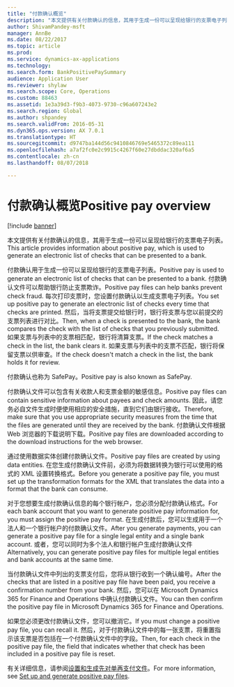 ```yaml
---
title: "付款确认概览"
description: "本文提供有关付款确认的信息，其用于生成一份可以呈现给银行的支票电子列表。"
author: ShivamPandey-msft
manager: AnnBe
ms.date: 08/22/2017
ms.topic: article
ms.prod: 
ms.service: dynamics-ax-applications
ms.technology: 
ms.search.form: BankPositivePaySummary
audience: Application User
ms.reviewer: shylaw
ms.search.scope: Core, Operations
ms.custom: 88463
ms.assetid: 1e3a39d3-f9b3-4073-9730-c96a607243e2
ms.search.region: Global
ms.author: shpandey
ms.search.validFrom: 2016-05-31
ms.dyn365.ops.version: AX 7.0.1
ms.translationtype: HT
ms.sourcegitcommit: d9747ba144d56c9410846769e5465372c89ea111
ms.openlocfilehash: a7af2fc0e2c9915c4267f60e27dbddac320af6a5
ms.contentlocale: zh-cn
ms.lasthandoff: 08/07/2018

---
```


# <a name="positive-pay-overview"></a><span data-ttu-id="e8afe-103">付款确认概览</span><span class="sxs-lookup"><span data-stu-id="e8afe-103">Positive pay overview</span></span>

[!include [banner](../includes/banner.md)]

<span data-ttu-id="e8afe-104">本文提供有关付款确认的信息，其用于生成一份可以呈现给银行的支票电子列表。</span><span class="sxs-lookup"><span data-stu-id="e8afe-104">This article provides information about positive pay, which is used to generate an electronic list of checks that can be presented to a bank.</span></span> 

<span data-ttu-id="e8afe-105">付款确认用于生成一份可以呈现给银行的支票电子列表。</span><span class="sxs-lookup"><span data-stu-id="e8afe-105">Positive pay is used to generate an electronic list of checks that can be presented to a bank.</span></span> <span data-ttu-id="e8afe-106">付款确认文件可以帮助银行防止支票欺诈。</span><span class="sxs-lookup"><span data-stu-id="e8afe-106">Positive pay files can help banks prevent check fraud.</span></span> <span data-ttu-id="e8afe-107">每次打印支票时，您设置付款确认以生成支票电子列表。</span><span class="sxs-lookup"><span data-stu-id="e8afe-107">You set up positive pay to generate an electronic list of checks every time that checks are printed.</span></span> <span data-ttu-id="e8afe-108">然后，当将支票提交给银行时，银行将支票与您以前提交的支票列表进行对比。</span><span class="sxs-lookup"><span data-stu-id="e8afe-108">Then, when a check is presented to the bank, the bank compares the check with the list of checks that you previously submitted.</span></span> <span data-ttu-id="e8afe-109">如果支票与列表中的支票相匹配，银行将清算支票。</span><span class="sxs-lookup"><span data-stu-id="e8afe-109">If the check matches a check in the list, the bank clears it.</span></span> <span data-ttu-id="e8afe-110">如果支票与列表中的支票不匹配，银行将保留支票以供审查。</span><span class="sxs-lookup"><span data-stu-id="e8afe-110">If the check doesn't match a check in the list, the bank holds it for review.</span></span>

<span data-ttu-id="e8afe-111">付款确认也称为 SafePay。</span><span class="sxs-lookup"><span data-stu-id="e8afe-111">Positive pay is also known as SafePay.</span></span> 

<span data-ttu-id="e8afe-112">付款确认文件可以包含有关收款人和支票金额的敏感信息。</span><span class="sxs-lookup"><span data-stu-id="e8afe-112">Positive pay files can contain sensitive information about payees and check amounts.</span></span> <span data-ttu-id="e8afe-113">因此，请您务必自文件生成时便使用相应的安全措施，直到它们由银行接收。</span><span class="sxs-lookup"><span data-stu-id="e8afe-113">Therefore, make sure that you use appropriate security measures from the time that the files are generated until they are received by the bank.</span></span> <span data-ttu-id="e8afe-114">付款确认文件根据 Web 浏览器的下载说明下载。</span><span class="sxs-lookup"><span data-stu-id="e8afe-114">Positive pay files are downloaded according to the download instructions for the web browser.</span></span> 

<span data-ttu-id="e8afe-115">通过使用数据实体创建付款确认文件。</span><span class="sxs-lookup"><span data-stu-id="e8afe-115">Positive pay files are created by using data entities.</span></span> <span data-ttu-id="e8afe-116">在您生成付款确认文件前，必须为将数据转换为银行可以使用的格式的 XML 设置转换格式。</span><span class="sxs-lookup"><span data-stu-id="e8afe-116">Before you generate a positive pay file, you must set up the transformation formats for the XML that translates the data into a format that the bank can consume.</span></span> 

<span data-ttu-id="e8afe-117">对于您想要生成付款确认信息的每个银行帐户，您必须分配付款确认格式。</span><span class="sxs-lookup"><span data-stu-id="e8afe-117">For each bank account that you want to generate positive pay information for, you must assign the positive pay format.</span></span> <span data-ttu-id="e8afe-118">在生成付款后，您可以生成用于一个法人和一个银行帐户的付款确认文件。</span><span class="sxs-lookup"><span data-stu-id="e8afe-118">After you generate payments, you can generate a positive pay file for a single legal entity and a single bank account.</span></span> <span data-ttu-id="e8afe-119">或者，您可以同时为多个法人和银行帐户生成付款确认文件</span><span class="sxs-lookup"><span data-stu-id="e8afe-119">Alternatively, you can generate positive pay files for multiple legal entities and bank accounts at the same time.</span></span> 

<span data-ttu-id="e8afe-120">当付款确认文件中列出的支票支付后，您将从银行收到一个确认编号。</span><span class="sxs-lookup"><span data-stu-id="e8afe-120">After the checks that are listed in a positive pay file have been paid, you receive a confirmation number from your bank.</span></span> <span data-ttu-id="e8afe-121">然后，您可以在 Microsoft Dynamics 365 for Finance and Operations 中确认付款确认文件。</span><span class="sxs-lookup"><span data-stu-id="e8afe-121">You can then confirm the positive pay file in Microsoft Dynamics 365 for Finance and Operations.</span></span> 

<span data-ttu-id="e8afe-122">如果您必须更改付款确认文件，您可以撤消它。</span><span class="sxs-lookup"><span data-stu-id="e8afe-122">If you must change a positive pay file, you can recall it.</span></span> <span data-ttu-id="e8afe-123">然后，对于付款确认文件中的每一张支票，将重置指示该支票是否包括在一个付款确认文件中的字段。</span><span class="sxs-lookup"><span data-stu-id="e8afe-123">Then, for each check in the positive pay file, the field that indicates whether that check has been included in a positive pay file is reset.</span></span>

<span data-ttu-id="e8afe-124">有关详细信息，请参阅[设置和生成先对单再支付文件](set-up-generate-positive-pay-files.md)。</span><span class="sxs-lookup"><span data-stu-id="e8afe-124">For more information, see [Set up and generate positive pay files](set-up-generate-positive-pay-files.md).</span></span>




